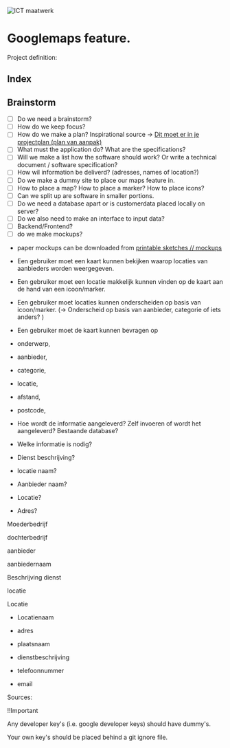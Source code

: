 ![ICT maatwerk](https://ictmaatwerk.com/wp-content/uploads/2019/03/Logo-ict-maatwerk-standaard_.jpg)

# Googlemaps feature.

Project definition:

## Index

## Brainstorm

- [ ] Do we need a brainstorm?
- [ ] How do we keep focus?
- [ ] How do we make a plan? Inspirational source -> [Dit moet er in je projectplan (plan van aanpak)](https://www.managementsupport.nl/organiseren/artikel/2017/07/dit-moet-er-in-je-projectplan-plan-van-aanpak-10111127?vakmedianet-approve-cookies=1&_ga=2.8388018.1684325062.1568409837-597611537.1568409837)
- [ ] What must the application do? What are the specifications?
- [ ] Will we make a list how the software should work? Or write a technical document / software specification?
- [ ] How wil information be deliverd? (adresses, names of location?)
- [ ] Do we make a dummy site to place our maps feature in.
- [ ] How to place a map? How to place a marker? How to place icons?
- [ ] Can we split up are software in smaller portions.
- [ ] Do we need a database apart or is customerdata placed locally on server?
- [ ] Do we also need to make an interface to input data?
- [ ] Backend/Frontend?
- [ ] do we make mockups?
* paper mockups can be downloaded from [printable sketches // mockups](https://sketchize.com/)

- Een gebruiker moet een kaart kunnen bekijken waarop locaties van aanbieders worden weergegeven.

- Een gebruiker moet een locatie makkelijk kunnen vinden op de kaart aan de hand van een icoon/marker.

- Een gebruiker moet locaties kunnen onderscheiden op basis van icoon/marker. (-> Onderscheid op basis van aanbieder, categorie of iets anders? )

- Een gebruiker moet de kaart kunnen bevragen op

- onderwerp,

- aanbieder,

- categorie,

- locatie,

- afstand,

- postcode,

- Hoe wordt de informatie aangeleverd? Zelf invoeren of wordt het aangeleverd? Bestaande database?

- Welke informatie is nodig?

- Dienst beschrijving?

- locatie naam?

- Aanbieder naam?

- Locatie?

- Adres?

Moederbedrijf

dochterbedrijf

aanbieder

aanbiedernaam

Beschrijving dienst

locatie

Locatie

- Locatienaam

- adres

- plaatsnaam

- dienstbeschrijving

- telefoonnummer

- email

Sources:

!!Important

Any developer key's (i.e. google developer keys) should have dummy's.

Your own key's should be placed behind a git ignore file.

